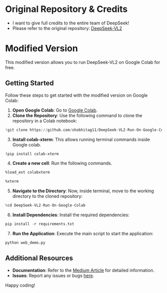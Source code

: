 # Original Repository & Credits

- I want to give full credits to the entire team of DeepSeek!
- Please refer to the original repository: [DeepSeek-VL2](https://github.com/deepseek-ai/DeepSeek-VL2)

# Modified Version

This modified version allows you to run DeepSeek-VL2 on Google Colab for free.

## Getting Started

Follow these steps to get started with the modified version on Google Colab:

1. **Open Google Colab**: Go to [Google Colab](https://colab.research.google.com/).
2. **Clone the Repository**: Use the following command to clone the repository in a Colab notebook:
  ```python
  !git clone https://github.com/shobhitag11/DeepSeek-VL2-Run-On-Google-Colab.git
  ```
3. **Install colab-xterm**: This allows running terminal commands inside Google colab.
```sh
!pip install colab-xterm
```
4. **Create a new cell**: Run the following commands.
```sh
%load_ext colabxterm
```
```sh
%xterm
```
5. **Navigate to the Directory**: Now, inside terminal, move to the working directory to the cloned repository:
  ```python
  %cd DeepSeek-VL2-Run-On-Google-Colab
  ```
6. **Install Dependencies**: Install the required dependencies:
  ```python
  pip install -r requirements.txt
  ```
7. **Run the Application**: Execute the main script to start the application:
  ```python
  python web_demo.py
  ```

## Additional Resources

- **Documentation**: Refer to the [Medium Article](https://iamshobhitagarwal.medium.com/deepseek-vl2-the-tiny-ai-model-thats-changing-visual-understanding-forever-b64966ff68a9) for detailed information.
- **Issues**: Report any issues or bugs [here](https://github.com/deepseek-ai/DeepSeek-VL2/issues).


Happy coding!
